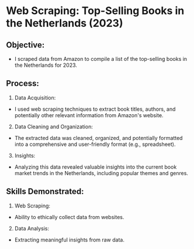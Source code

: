 # Web Scraping: Top-Selling Books in the Netherlands (2023)
## Objective: 
- I scraped data from Amazon to compile a list of the top-selling books in the Netherlands for 2023.

## Process:

1. Data Acquisition:
  - I used web scraping techniques to extract book titles, authors, and potentially other relevant information from Amazon's website.
2. Data Cleaning and Organization:
  - The extracted data was cleaned, organized, and potentially formatted into a comprehensive and user-friendly format (e.g., spreadsheet).
3. Insights:
  - Analyzing this data revealed valuable insights into the current book market trends in the Netherlands, including popular themes and genres.

## Skills Demonstrated:

1. Web Scraping:
  - Ability to ethically collect data from websites.
2. Data Analysis:
  - Extracting meaningful insights from raw data.
